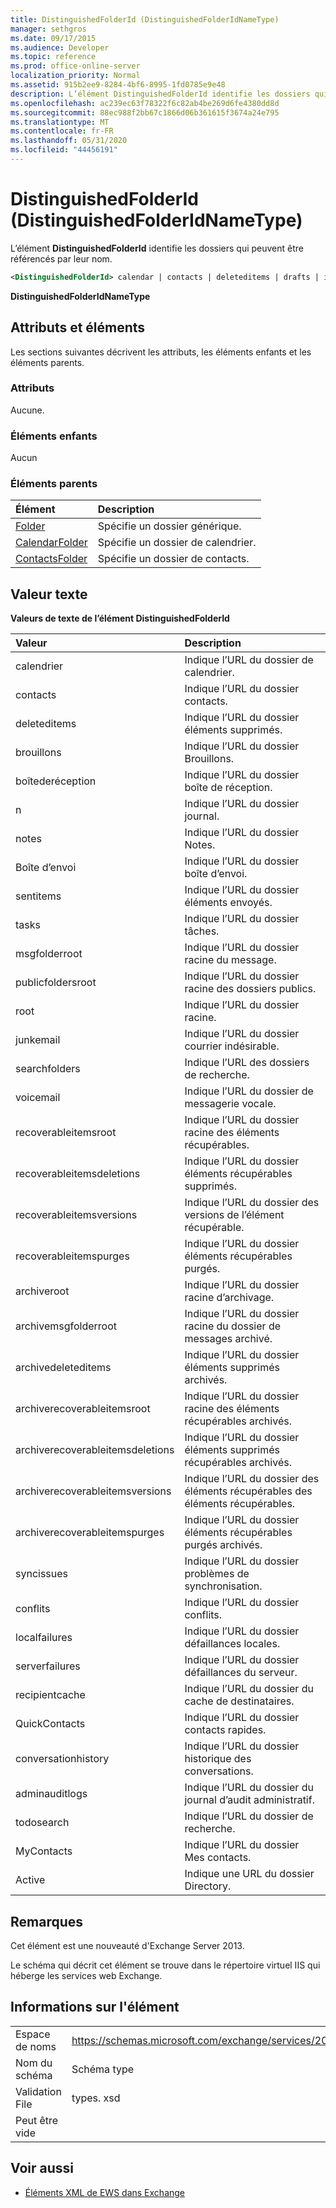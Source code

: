 ```yaml
---
title: DistinguishedFolderId (DistinguishedFolderIdNameType)
manager: sethgros
ms.date: 09/17/2015
ms.audience: Developer
ms.topic: reference
ms.prod: office-online-server
localization_priority: Normal
ms.assetid: 915b2ee9-8284-4bf6-8995-1fd0785e9e48
description: L’élément DistinguishedFolderId identifie les dossiers qui peuvent être référencés par leur nom.
ms.openlocfilehash: ac239ec63f78322f6c82ab4be269d6fe4380dd8d
ms.sourcegitcommit: 88ec988f2bb67c1866d06b361615f3674a24e795
ms.translationtype: MT
ms.contentlocale: fr-FR
ms.lasthandoff: 05/31/2020
ms.locfileid: "44456191"
---
```

# <a name="distinguishedfolderid-distinguishedfolderidnametype"></a>DistinguishedFolderId (DistinguishedFolderIdNameType)

L’élément **DistinguishedFolderId** identifie les dossiers qui peuvent être référencés par leur nom. 
  
```XML
<DistinguishedFolderId> calendar | contacts | deleteditems | drafts | inbox | journal | notes | outbox | sentitems | tasks | msgfolderroot | publicfoldersroot | root | junkemail | searchfolders | voicemail | recoverableitemsroot | recoverableitemsdeletions | recoverableitemsversions | recoverableitemspurges | archiveroot | archivemsgfolderroot | archivedeleteditems | archiverecoverableitemsroot | archiverecoverableitemsdeletions | archiverecoverableitemsversions | archiverecoverableitemspurges | syncissues | conflicts | localfailures | serverfailures | recipientcache | quickcontacts | conversationhistory | adminauditlogs | todosearch | mycontacts | directory | imcontactlist | peopleconnect</DistinguishedFolderId>
```

 **DistinguishedFolderIdNameType**
## <a name="attributes-and-elements"></a>Attributs et éléments

Les sections suivantes décrivent les attributs, les éléments enfants et les éléments parents.
  
### <a name="attributes"></a>Attributs

Aucune.
  
### <a name="child-elements"></a>Éléments enfants

Aucun
  
### <a name="parent-elements"></a>Éléments parents

|**Élément**|**Description**|
|:-----|:-----|
|[Folder](folder.md) <br/> |Spécifie un dossier générique.  <br/> |
|[CalendarFolder](calendarfolder.md) <br/> |Spécifie un dossier de calendrier.  <br/> |
|[ContactsFolder](contactsfolder.md) <br/> |Spécifie un dossier de contacts.  <br/> |
   
## <a name="text-value"></a>Valeur texte

**Valeurs de texte de l’élément DistinguishedFolderId**

|**Valeur**|**Description**|
|:-----|:-----|
|calendrier  <br/> |Indique l’URL du dossier de calendrier.  <br/> |
|contacts  <br/> |Indique l’URL du dossier contacts.  <br/> |
|deleteditems  <br/> |Indique l’URL du dossier éléments supprimés.  <br/> |
|brouillons  <br/> |Indique l’URL du dossier Brouillons.  <br/> |
|boîtederéception  <br/> |Indique l’URL du dossier boîte de réception.  <br/> |
|n  <br/> |Indique l’URL du dossier journal.  <br/> |
|notes  <br/> |Indique l’URL du dossier Notes.  <br/> |
|Boîte d’envoi  <br/> |Indique l’URL du dossier boîte d’envoi.  <br/> |
|sentitems  <br/> |Indique l’URL du dossier éléments envoyés.  <br/> |
|tasks  <br/> |Indique l’URL du dossier tâches.  <br/> |
|msgfolderroot  <br/> |Indique l’URL du dossier racine du message.  <br/> |
|publicfoldersroot  <br/> |Indique l’URL du dossier racine des dossiers publics.  <br/> |
|root  <br/> |Indique l’URL du dossier racine.  <br/> |
|junkemail  <br/> |Indique l’URL du dossier courrier indésirable.  <br/> |
|searchfolders  <br/> |Indique l’URL des dossiers de recherche.  <br/> |
|voicemail  <br/> |Indique l’URL du dossier de messagerie vocale.  <br/> |
|recoverableitemsroot  <br/> |Indique l’URL du dossier racine des éléments récupérables.  <br/> |
|recoverableitemsdeletions  <br/> |Indique l’URL du dossier éléments récupérables supprimés.  <br/> |
|recoverableitemsversions  <br/> |Indique l’URL du dossier des versions de l’élément récupérable.  <br/> |
|recoverableitemspurges  <br/> |Indique l’URL du dossier éléments récupérables purgés.  <br/> |
|archiveroot  <br/> |Indique l’URL du dossier racine d’archivage.  <br/> |
|archivemsgfolderroot  <br/> |Indique l’URL du dossier racine du dossier de messages archivé.  <br/> |
|archivedeleteditems  <br/> |Indique l’URL du dossier éléments supprimés archivés.  <br/> |
|archiverecoverableitemsroot  <br/> |Indique l’URL du dossier racine des éléments récupérables archivés.  <br/> |
|archiverecoverableitemsdeletions  <br/> |Indique l’URL du dossier éléments supprimés récupérables archivés.  <br/> |
|archiverecoverableitemsversions  <br/> |Indique l’URL du dossier des éléments récupérables des éléments récupérables.  <br/> |
|archiverecoverableitemspurges  <br/> |Indique l’URL du dossier éléments récupérables purgés archivés.  <br/> |
|syncissues  <br/> |Indique l’URL du dossier problèmes de synchronisation.  <br/> |
|conflits  <br/> |Indique l’URL du dossier conflits.  <br/> |
|localfailures  <br/> |Indique l’URL du dossier défaillances locales.  <br/> |
|serverfailures  <br/> |Indique l’URL du dossier défaillances du serveur.  <br/> |
|recipientcache  <br/> |Indique l’URL du dossier du cache de destinataires.  <br/> |
|QuickContacts  <br/> |Indique l’URL du dossier contacts rapides.  <br/> |
|conversationhistory  <br/> |Indique l’URL du dossier historique des conversations.  <br/> |
|adminauditlogs  <br/> |Indique l’URL du dossier du journal d’audit administratif.  <br/> |
|todosearch  <br/> |Indique l’URL du dossier de recherche.  <br/> |
|MyContacts  <br/> |Indique l’URL du dossier Mes contacts.  <br/> |
|Active  <br/> |Indique une URL du dossier Directory.  <br/> |
   
## <a name="remarks"></a>Remarques

Cet élément est une nouveauté d'Exchange Server 2013.
  
Le schéma qui décrit cet élément se trouve dans le répertoire virtuel IIS qui héberge les services web Exchange.
  
## <a name="element-information"></a>Informations sur l'élément

|||
|:-----|:-----|
|Espace de noms  <br/> |https://schemas.microsoft.com/exchange/services/2006/types  <br/> |
|Nom du schéma  <br/> |Schéma type  <br/> |
|Validation File  <br/> |types. xsd  <br/> |
|Peut être vide  <br/> ||
   
## <a name="see-also"></a>Voir aussi

- [Éléments XML de EWS dans Exchange](ews-xml-elements-in-exchange.md)

